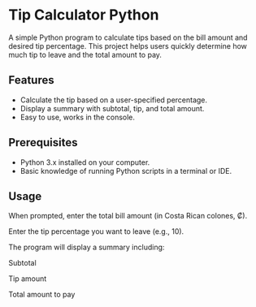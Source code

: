 # Tip Calculator Python 

A simple Python program to calculate tips based on the bill amount and desired tip percentage. This project helps users quickly determine how much tip to leave and the total amount to pay.

## Features

- Calculate the tip based on a user-specified percentage.
- Display a summary with subtotal, tip, and total amount.
- Easy to use, works in the console.

## Prerequisites

- Python 3.x installed on your computer.
- Basic knowledge of running Python scripts in a terminal or IDE.

## Usage

When prompted, enter the total bill amount (in Costa Rican colones, ₡).

Enter the tip percentage you want to leave (e.g., 10).

The program will display a summary including:

Subtotal

Tip amount

Total amount to pay
